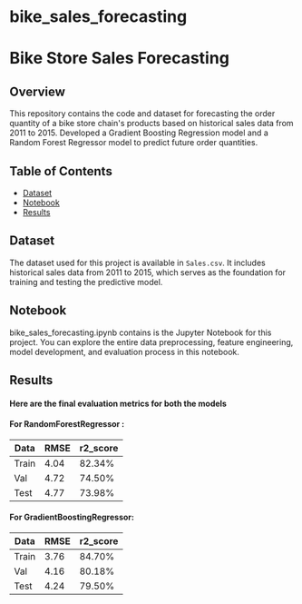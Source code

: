 # bike_sales_forecasting
# Bike Store Sales Forecasting

## Overview

This repository contains the code and dataset for forecasting the order quantity of a bike store chain's products based on historical sales data from 2011 to 2015. Developed a Gradient Boosting Regression model and a Random Forest Regressor model to predict future order quantities.

## Table of Contents

- [Dataset](#dataset)
- [Notebook](#notebook)
- [Results](#results)

## Dataset

The dataset used for this project is available in  `Sales.csv`. It includes historical sales data from 2011 to 2015, which serves as the foundation for training and testing the predictive model.

## Notebook

bike_sales_forecasting.ipynb contains is the Jupyter Notebook for this project. You can explore the entire data preprocessing, feature engineering, model development, and evaluation process in this notebook.

## Results
#### Here are the final evaluation metrics for both the models

#### For RandomForestRegressor :
| Data     | RMSE     | r2_score |
|----------|----------|----------|
| Train    | 4.04     | 82.34%   |
| Val      | 4.72     | 74.50%   |
| Test     | 4.77     | 73.98%   |

#### For GradientBoostingRegressor:
| Data     | RMSE     | r2_score |
|----------|----------|----------|
| Train    | 3.76     | 84.70%   |
| Val      | 4.16     | 80.18%   |
| Test     | 4.24     | 79.50%   |
